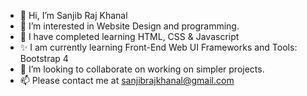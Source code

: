 - 👋 Hi, I’m Sanjib Raj Khanal 
- 👀 I’m interested in Website Design and programming. 
- 🌱 I have completed learning HTML, CSS & Javascript
- ✨ I am currently learning Front-End Web UI Frameworks and Tools: Bootstrap 4
- 💞️ I’m looking to collaborate on working on simpler projects.
- 📫 Please contact me at sanjibrajkhanal@gmail.com

<!---
sanjibrajkhanal/sanjibrajkhanal is a ✨ special ✨ repository because its `README.md` (this file) appears on your GitHub profile.
You can click the Preview link to take a look at your changes.
--->
